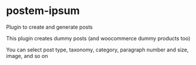 # postem-ipsum
Plugin to create  and generate posts 

This plugin creates dummy posts (and woocommerce dummy products too)

You can select post type, taxonomy, category, paragraph number and size, image, and so on
